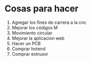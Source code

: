 Cosas para hacer
================

1. Agregar los fines de carrera a la cnc
1. Mejorar los códigos M
1. Movimiento circular 
1. Mejorar la aplicacion web
1. Hacer un PCB
1. Comprar hotend
1. Comprar extrusor
